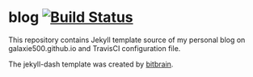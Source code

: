 # blog [![Build Status](https://travis-ci.com/galaxie500/blog.svg?branch=master)](https://travis-ci.com/galaxie500/blog)
This repository contains Jekyll template source of my personal blog on galaxie500.github.io and TravisCI configuration file.

The jekyll-dash template was created by [bitbrain](https://github.com/bitbrain).
